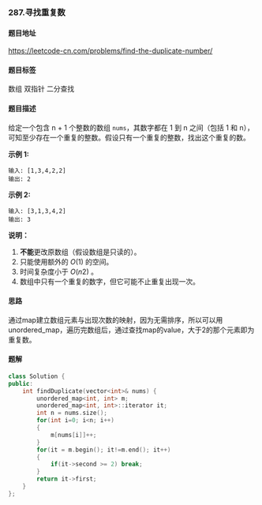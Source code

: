 ### 287.寻找重复数

#### 题目地址

https://leetcode-cn.com/problems/find-the-duplicate-number/

#### 题目标签

数组	双指针	二分查找

#### 题目描述

给定一个包含 n + 1 个整数的数组 `nums`，其数字都在 1 到 n 之间（包括 1 和 n），可知至少存在一个重复的整数。假设只有一个重复的整数，找出这个重复的数。

**示例 1:**

```
输入: [1,3,4,2,2]
输出: 2
```

**示例 2:**

```
输入: [3,1,3,4,2]
输出: 3
```

**说明：**

1. **不能**更改原数组（假设数组是只读的）。
2. 只能使用额外的 *O*(1) 的空间。
3. 时间复杂度小于 *O*(*n*2) 。
4. 数组中只有一个重复的数字，但它可能不止重复出现一次。

#### 思路

通过map建立数组元素与出现次数的映射，因为无需排序，所以可以用unordered_map，遍历完数组后，通过查找map的value，大于2的那个元素即为重复数。

#### 题解

```c++
class Solution {
public:
    int findDuplicate(vector<int>& nums) {
        unordered_map<int, int> m;
        unordered_map<int, int>::iterator it;
        int n = nums.size();
        for(int i=0; i<n; i++)
        {
            m[nums[i]]++;
        }
        for(it = m.begin(); it!=m.end(); it++)
        {
            if(it->second >= 2) break; 
        }
        return it->first;
    }
};
```

